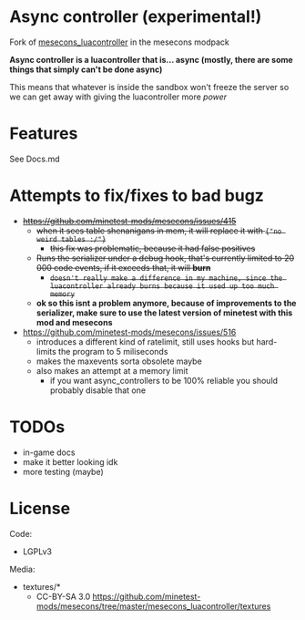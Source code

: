 # Async controller (experimental!)

Fork of [mesecons_luacontroller](https://github.com/minetest-mods/mesecons/tree/master/mesecons_luacontroller) in the mesecons modpack 

**Async controller is a luacontroller that is... async (mostly, there are some things that simply can't be done async)**

This means that whatever is inside the sandbox won't freeze the server
so we can get away with giving the luacontroller more *power*

# Features
  See Docs.md

# Attempts to fix/fixes to bad bugz
- ~~https://github.com/minetest-mods/mesecons/issues/415~~
    - ~~when it sees table shenanigans in mem, it will replace it with `{"no weird tables :/"}`~~
      - ~~this fix was problematic, because it had false positives~~
    - ~~Runs the serializer under a debug hook, that's currently limited to 20 000 code events, if it exceeds that, it will **burn**~~
      - ~~`doesn't really make a difference in my machine, since the luacontroller already burns because it used up too much memory`~~
    - **ok so this isnt a problem anymore, because of improvements to the serializer, make sure to use the latest version of minetest with this mod and mesecons**
- https://github.com/minetest-mods/mesecons/issues/516
  - introduces a different kind of ratelimit, still uses hooks but hard-limits the program to 5 miliseconds
  - makes the maxevents sorta obsolete maybe
  - also makes an attempt at a memory limit
    - if you want async_controllers to be 100% reliable you should probably disable that one

# TODOs

- in-game docs
- make it better looking idk
- more testing (maybe)

# License

Code:
- LGPLv3

Media:
- textures/*
  - CC-BY-SA 3.0 https://github.com/minetest-mods/mesecons/tree/master/mesecons_luacontroller/textures
